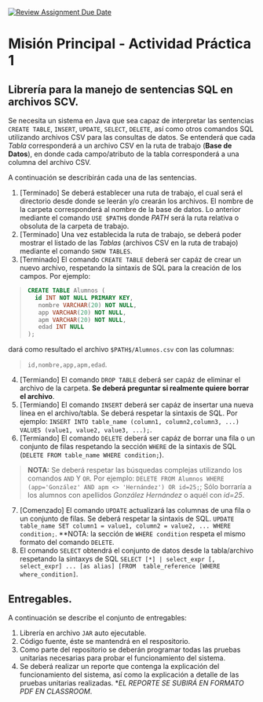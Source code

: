 [![Review Assignment Due Date](https://classroom.github.com/assets/deadline-readme-button-24ddc0f5d75046c5622901739e7c5dd533143b0c8e959d652212380cedb1ea36.svg)](https://classroom.github.com/a/njY4ZnhJ)
# Misión Principal - Actividad Práctica 1

## Librería para la manejo de sentencias SQL en archivos SCV.

Se necesita un sistema en Java que sea capaz de interpretar las sentencias `CREATE TABLE`, `INSERT`, `UPDATE`, `SELECT`, `DELETE`, así como otros comandos SQL utilizando archivos CSV para las consultas de datos. Se entenderá que cada *Tabla* corresponderá a un archivo CSV en la ruta de trabajo (**Base de Datos**), en donde cada campo/atributo de la tabla corresponderá a una columna del archivo CSV.


A continuación se describirán cada una de las sentencias.


  1. [Terminado] Se deberá establecer una ruta de trabajo, el cual será el directorio desde donde se leerán y/o crearán los archivos. El nombre de la carpeta corresponderá al nombre de la base de datos. Lo anterior mediante el comando `USE $PATH$` donde *$PATH$* será la ruta relativa o obsoluta de la carpeta de trabajo.
  2. [Terminado] Una vez establecida la ruta de trabajo, se deberá poder mostrar el listado de las *Tablas* (archivos CSV en la ruta de trabajo) mediante el comando `SHOW TABLES`.
  3. [Terminado] El comando `CREATE TABLE` deberá ser capáz de crear un nuevo archivo, respetando la sintaxis de SQL para la creación de los campos. Por ejemplo:
  >```sql
  > CREATE TABLE Alumnos (
  >   id INT NOT NULL PRIMARY KEY,
  >    nombre VARCHAR(20) NOT NULL,
  >    app VARCHAR(20) NOT NULL,
  >    apm VARCHAR(20) NOT NULL,
  >    edad INT NULL
  >);
  >```
  dará como resultado el archivo `$PATH$/Alumnos.csv` con las columnas:
  > `id,nombre,app,apm,edad`.

  4. [Termiando] El comando `DROP TABLE` deberá ser capáz de eliminar el archivo de la carpeta. **Se deberá preguntar si realmente quiere borrar el archivo**.
  5. [Termiando] El comando `INSERT` deberá ser capáz de insertar una nueva línea en el archivo/tabla. Se deberá respetar la sintaxis de SQL. Por ejemplo: `INSERT INTO table_name (column1, column2,column3, ...) VALUES (value1, value2, value3, ...);`.
  6. [Termiando] El comando `DELETE` deberá ser capáz de borrar una fila o un conjunto de filas respetando la sección `WHERE` de la sintaxis de SQL (`DELETE FROM table_name WHERE condition;`). 
  > **NOTA:**
  > Se deberá respetar las búsquedas complejas utilizando los comandos `AND` Y `OR`. Por ejemplo: `DELETE FROM Alumnos WHERE (app='González' AND apm <> 'Hernández') OR id=25;`; Sólo borraría a los alumnos con apellidos *González Hernández* o aquél con *id=25*. 

  7. [Comenzado] El comando `UPDATE` actualizará las columnas de una fila o un conjunto de filas. Se deberá respetar la sintaxis de SQL. `UPDATE table_name SET column1 = value1, column2 = value2, ... WHERE condition;`. **NOTA: la sección de `WHERE condition` respeta el mismo formato del comando `DELETE`.
  8. El comando `SELECT` obtendrá el conjunto de datos desde la tabla/archivo respetando la sintaxys de SQL `SELECT [*] | select_expr [, select_expr] ... [as alias] [FROM  table_reference [WHERE where_condition]`.


## Entregables.

A continuación se describe el conjunto de entregables:

  1. Librería en archivo `JAR` auto ejecutable.
  2. Código fuente, éste se mantendrá en el respositorio.
  3. Como parte del repositorio se deberán programar todas las pruebas unitarias necesarias para probar el funcionamiento del sistema.
  4. Se deberá realizar un reporte que contenga la explicación del funcionamiento del sistema, así como la explicación a detalle de las pruebas unitarias realizadas. **EL REPORTE SE SUBIRÁ EN FORMATO PDF EN CLASSROOM*.

